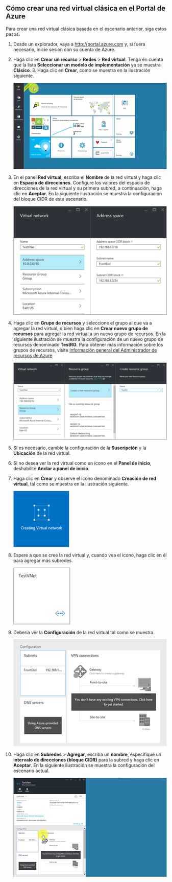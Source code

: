 ## <a name="how-to-create-a-classic-vnet-in-the-azure-portal"></a>Cómo crear una red virtual clásica en el Portal de Azure
Para crear una red virtual clásica basada en el escenario anterior, siga estos pasos.

1. Desde un explorador, vaya a http://portal.azure.com y, si fuera necesario, inicie sesión con su cuenta de Azure.
2. Haga clic en **Crear un recurso** > **Redes** > **Red virtual**. Tenga en cuenta que la lista **Seleccionar un modelo de implementación** ya se muestra **Clásico**. 3. Haga clic en **Crear**, como se muestra en la ilustración siguiente.
   
    ![Creación de una red virtual en el Portal de Azure](./media/virtual-networks-create-vnet-classic-pportal-include/vnet-create-pportal-figure1.gif)
4. En el panel **Red virtual**, escriba el **Nombre** de la red virtual y haga clic en **Espacio de direcciones**. Configure los valores del espacio de direcciones de la red virtual y su primera subred, a continuación, haga clic en **Aceptar**. En la siguiente ilustración se muestra la configuración del bloque CIDR de este escenario.
   
    ![Panel Espacio de direcciones](./media/virtual-networks-create-vnet-classic-pportal-include/vnet-create-pportal-figure2.png)
5. Haga clic en **Grupo de recursos** y seleccione el grupo al que va a agregar la red virtual, o bien haga clic en **Crear nuevo grupo de recursos** para agregar la red virtual a un nuevo grupo de recursos. En la siguiente ilustración se muestra la configuración de un nuevo grupo de recursos denominado **TestRG**. Para obtener más información sobre los grupos de recursos, visite [Información general del Administrador de recursos de Azure](../articles/azure-resource-manager/resource-group-overview.md#resource-groups).
   
    ![Panel Crear grupo de recursos](./media/virtual-networks-create-vnet-classic-pportal-include/vnet-create-pportal-figure3.png)
6. Si es necesario, cambie la configuración de la **Suscripción** y la **Ubicación** de la red virtual. 
7. Si no desea ver la red virtual como un icono en el **Panel de inicio**, deshabilite **Anclar a panel de inicio**. 
8. Haga clic en **Crear** y observe el icono denominado **Creación de red virtual**, tal como se muestra en la ilustración siguiente.
   
    ![Crear red virtual en el portal](./media/virtual-networks-create-vnet-classic-pportal-include/vnet-create-pportal-figure4.png)
9. Espere a que se cree la red virtual y, cuando vea el icono, haga clic en él para agregar más subredes.
   
    ![Crear red virtual en el portal](./media/virtual-networks-create-vnet-classic-pportal-include/vnet-create-pportal-figure5.png)
10. Debería ver la **Configuración** de la red virtual tal como se muestra. 
   
    ![Crear red virtual en el portal](./media/virtual-networks-create-vnet-classic-pportal-include/vnet-create-pportal-figure6.png)
11. Haga clic en **Subredes** > **Agregar**, escriba un **nombre**, especifique un **intervalo de direcciones (bloque CIDR)** para la subred y haga clic en **Aceptar**. En la siguiente ilustración se muestra la configuración del escenario actual.
    
    ![Creación de una red virtual en el Portal de Azure](./media/virtual-networks-create-vnet-classic-pportal-include/vnet-create-pportal-figure7.gif)

